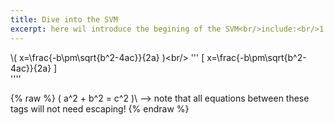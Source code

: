 ```yaml
---
title: Dive into the SVM
excerpt: here wil introduce the begining of the SVM<br/>include:<br/>1.
---
```


\\( x=\frac{-b\pm\sqrt{b^2-4ac}}{2a} \)\<br/>
'''
\[ x=\frac{-b\pm\sqrt{b^2-4ac}}{2a} ]\
''''
<br/>


 {% raw %}
 \( a^2 + b^2 = c^2 )\ --> note that all equations between these tags will not need escaping! 
 {% endraw %}
